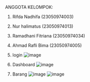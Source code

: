 ANGGOTA KELOMPOK:
1. Rifda Nadhifa (23050974003)
2. Nur halimatus (23050974013)
3. Ramadhani Fitriana (23050974034)
4. Ahmad Rafli Bima (23050974005)

1. login
   ![image](https://github.com/user-attachments/assets/b8a10646-baa5-4354-bc51-66530973c14c)
   
3. Dashboard
   ![image](https://github.com/user-attachments/assets/fc720cb3-78de-49b7-9e0f-66fdeb70c6f1)
4. Barang
   ![image](https://github.com/user-attachments/assets/379de15e-cc07-4dbe-b1ff-16bae717f788)
   ![image](https://github.com/user-attachments/assets/46f0655d-0c88-44bd-8571-4274fe3d8fe7)


